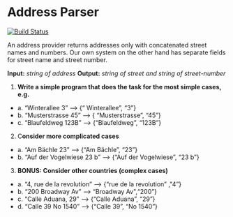 # Address Parser

[![Build Status](https://travis-ci.org/ClaudioNazareth/address-parser.svg?branch=master)](https://travis-ci.org/ClaudioNazareth/address-parser)

An address provider returns addresses only with concatenated street
names and numbers. Our own system on the other hand has separate
fields for street name and street number.

**Input:** _string of address_
**Output:** _string of street and string of street-number_

1. **Write a simple program that does the task for the most simple
cases, e.g.**
  * a. “Winterallee 3” --> {“ Winterallee”, “3”}
  * b. “Musterstrasse 45” --> { “Musterstrasse”, “45”}
  * c. “Blaufeldweg 123B” --> {“Blaufeldweg”, “123B”}
  
2. C**onsider more complicated cases**
  * a. “Am Bächle 23” --> {“Am Bächle”, “23”}
  * b. “Auf der Vogelwiese 23 b” --> {“Auf der Vogelwiese”, “23 b”}

3. **BONUS: Consider other countries (complex cases)**
  * a. “4, rue de la revolution” --> {“rue de la revolution” ,"4”}  
  * b. “200 Broadway Av” --> “Broadway Av",“200”}
  * c. “Calle Aduana, 29” --> {“Calle Aduana”, “29”}
  * d. “Calle 39 No 1540” --> {“Calle 39”, “No 1540”}